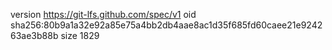version https://git-lfs.github.com/spec/v1
oid sha256:80b9a1a32e92a85e75a4bb2db4aae8ac1d35f685fd60caee21e924263ae3b88b
size 1829
